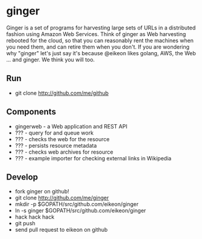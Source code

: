 ginger
======

Ginger is a set of programs for harvesting large sets of URLs in a distributed 
fashion using Amazon Web Services. Think of ginger as Web harvesting rebooted 
for the cloud, so that you can reasonably rent the machines when you need them,
and can retire them when you don't. If you are wondering why "ginger" let's 
just say it's because @eikeon likes golang, AWS, the Web ... and ginger. We
think you will too.

Run
---

* git clone http://github.com/me/github

Components
----------

* gingerweb - a Web application and REST API
* ??? - query for and queue work
* ??? - checks the web for the resource
* ??? - persists resource metadata
* ??? - checks web archives for resource
* ??? - example importer for checking external links in Wikipedia 

Develop
-------

* fork ginger on github!
* git clone http://github.com/me/ginger
* mkdir -p $GOPATH/src/github.com/eikeon/ginger
* ln -s ginger $GOPATH/src/github.com/eikeon/ginger
* hack hack hack
* git push
* send pull request to eikeon on github
